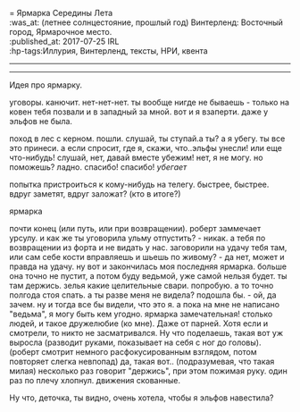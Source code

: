 = Ярмарка Середины Лета  
:was_at: (летнее солнцестояние, прошлый год) Винтерленд: Восточный город, Ярмарочное место.  
:published_at: 2017-07-25 IRL  
:hp-tags:Иллурия, Винтерленд, тексты, НРИ, квента

------------

------------

Идея про ярмарку.

уговоры. канючит. нет-нет-нет. ты вообще нигде не бываешь - только на ковен тебя позвали и в западный за мной. вот и я взаперти. даже у эльфов не была.

поход в лес с керном. 
пошли. слушай, ты ступай.а ты? а я убегу. ты все это принеси. а если спросит, где я, скажи, что..эльфы унесли! или еще что-нибудь! слушай, нет, давай вместе убежим! нет, я не могу. но поможешь? ладно. спасибо! спасибо! *убегает*

попытка пристроиться к кому-нибудь на телегу. быстрее, быстрее. вдруг заметят, вдруг заложат? (кто в итоге?)

ярмарка

почти конец (или путь, или при возвращении).  роберт заммечает урсулу.
    и как же ты уговорила ульму отпустить? - никак.
   а тебя по возвращении из форта и не видать у нас. заговорили на удачу тебя там, или сам себе кости вправляешь и шьешь по живому? - да нет, может и правда на удачу.
  ну вот и закончилась моя последняя ярмарка. больше она точно не пустит, а потом буду ведьмой, уже самой нельзя будет.
  ты там держись. зелья какие целительные свари. попробую. а то точно полгода стоя спать.
  а ты разве меня не видела? подошла бы. - ой, да зачем. ну и тогда все бы видели, что это я. а пока на мне не написано "ведьма", я могу быть кем угодно.
 ярмарка замечательная! столько людей, и такое дружелюбие (ко мне). Даже от парней. Хотя если и смотрели, то никто не засматривался. Ну что поделаешь, такая вот уж выросла (разводит руками, показывает на себя с ног до головы). (роберт смотрит немного расфокусированным взглядом, потом повторяет слегка невпопад) да, такая вот.. (подразумевая, что такая милая)
несколько раз говорит "держись", при этом пожимая руку. один раз по плечу хлопнул. движения скованные.

Ну что, деточка, ты видно, очень хотела, чтобы я эльфов навестила?
<!--stackedit_data:
eyJoaXN0b3J5IjpbLTg0MjAxMTA4Myw2NTQyMjQwOTJdfQ==
-->